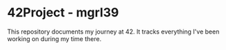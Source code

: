 # 42Project - mgrl39
This repository documents my journey at 42. It tracks everything I've been working on during my time there. 

